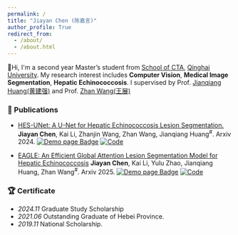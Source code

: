 ```yaml
---
permalink: /
title: "Jiayan Chen (陈嘉言)"
author_profile: True
redirect_from: 
  - /about/
  - /about.html
---
```



👋Hi, I'm a second year Master’s student from [School of CTA](https://cs.qhu.edu.cn/), [Qinghai University](https://www.qhu.edu.cn/). My research interest includes **Computer Vision**, **Medical Image Segmentation**, **Hepatic Echinococcosis**. I supervised by Prof. [Jianqiang Huang(黄建强)](https://www.qhu-hdacp.cn/hjq.html) and Prof. [Zhan Wang(王展)](https://www.qhuah.com/html/2748691352.html)

### 📄 Publications

- [HES-UNet: A U-Net for Hepatic Echinococcosis Lesion Segmentation.](https://arxiv.org/abs/2412.06530) **Jiayan Chen**, Kai Li, Zhanjin Wang, Zhan Wang, Jianqiang Huang<sup>#</sup>. Arxiv 2024.  [![Demo page Badge](https://img.shields.io/badge/Demo%20page-Online-brightgreen)](https://chenjiayan-qhu.github.io/HES-UNet-page/)  [![Code](https://img.shields.io/badge/Code-gray?logo=github&logoColor=white)](https://github.com/chenjiayan-qhu/HES-UNet-page)

- [EAGLE: An Efficient Global Attention Lesion Segmentation Model for Hepatic Echinococcosis](https://arxiv.org/abs/2506.20333) **Jiayan Chen**, Kai Li, Yulu Zhao, Jianqiang Huang, Zhan Wang<sup>#</sup>. Arxiv 2025.  [![Demo page Badge](https://img.shields.io/badge/Demo%20page-Online-brightgreen)](https://chenjiayan-qhu.github.io/EAGLE/)  [![Code](https://img.shields.io/badge/Code-gray?logo=github&logoColor=white)](https://github.com/chenjiayan-qhu/EAGLE)


### 🏆 Certificate

- _2024.11_ Graduate Study Scholarship
- _2021.06_ Outstanding Graduate of Hebei Province.
- _2019.11_ National Scholarship.
